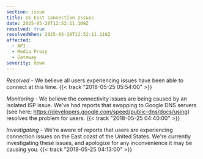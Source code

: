 ```yaml
---
section: issue
title: US East Connection Issues
date: 2025-05-20T12:52:11.109Z
resolved: true
resolvedWhen: 2025-05-20T12:52:11.118Z
affected:
  - API
  - Media Proxy
  - Gateway
severity: down
---
```


*Resolved* -
We believe all users experiencing issues have been able to connect at this time. {{< track "2018-05-25 05:54:00" >}}

*Monitoring* - We believe the connectivity issues are being caused by an isolated ISP issue. We've had reports that swapping to Google DNS servers (see here; https://developers.google.com/speed/public-dns/docs/using) resolves the problem for users. {{< track "2018-05-25 04:40:00" >}}

*Investigating* - We're aware of reports that users are experiencing connection issues on the East coast of the United States. We're currently investigating these issues, and apologize for any inconvenience it may be causing you. {{< track "2018-05-25 04:13:00" >}}
